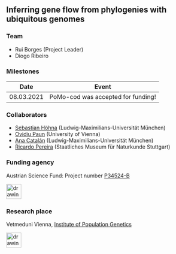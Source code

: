 ## Inferring gene flow from phylogenies with ubiquitous genomes





### Team

* Rui Borges (Project Leader)
* Diogo Ribeiro

### Milestones

| Date  | Event  |
|---|---|
| 08.03.2021   | PoMo-cod was accepted for funding!  |



### Collaborators

* [Sebastian Höhna](https://hoehnalab.github.io//) (Ludwig-Maximilians-Universität München)
* [Ovidiu Paun](https://plantgenomics.univie.ac.at/about-us/group-members/ovidiu-paun/) (University of Vienna)
* [Ana Catalán](https://www.anacatalan-evolution.com/) (Ludwig-Maximilians-Universität München)
* [Ricardo Pereira](https://www.naturkundemuseum-bw.de/en/research/zoology/department-zoology/ricardo-pereira) (Staatliches Museum für Naturkunde Stuttgart)

### Funding agency

Austrian Science Fund: Project number [P34524-B](https://pf.fwf.ac.at/en/research-in-practice/project-finder/53000)

<img src="https://m.fwf.ac.at/fileadmin/files/Images/News_Presse/Presse/Logo/fwf-logo-color-transparent-var2.gif" alt="drawing" height="40"/>



### Research place

Vetmeduni Vienna, [Institute of Population Genetics](https://www.vetmeduni.ac.at/en/population-genetics/)

<img src="https://encrypted-tbn0.gstatic.com/images?q=tbn:ANd9GcTqtEqWVgoHFUFuLA1IAJvk4-msp4ogQmS51dZiL7ik4z8KM5ZsLvSVWayBAB_ktNuCFw&usqp=CAU" alt="drawing" height="40"/>
